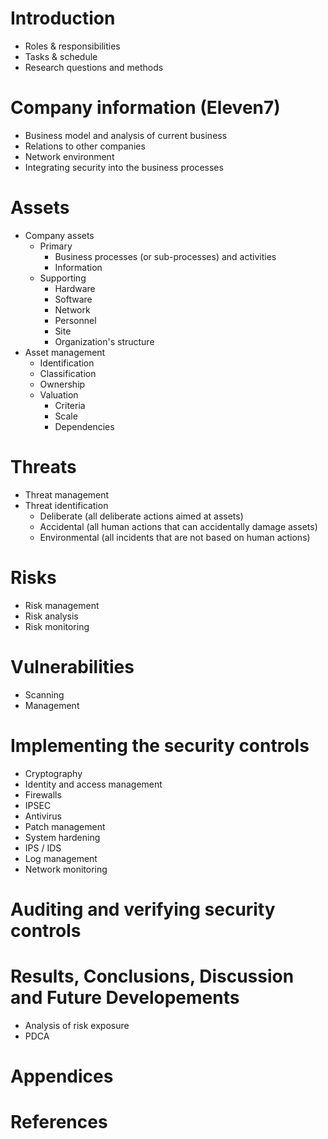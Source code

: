 # Introduction
- Roles & responsibilities
- Tasks & schedule
- Research questions and methods

# Company information (Eleven7)
- Business model and analysis of current business
- Relations to other companies
- Network environment
- Integrating security into the business processes

# Assets
- Company assets
	- Primary
		- Business processes (or sub-processes) and activities
		- Information
	- Supporting
		- Hardware
		- Software
		- Network
		- Personnel
		- Site
		- Organization's structure
- Asset management
	- Identification
	- Classification
	- Ownership
	- Valuation
		- Criteria
		- Scale
		- Dependencies
	
# Threats
- Threat management
- Threat identification
	- Deliberate (all deliberate actions aimed at assets)
	- Accidental (all human actions that can accidentally damage assets)
	- Environmental (all incidents that are not based on human actions)

# Risks
- Risk management
- Risk analysis
- Risk monitoring

# Vulnerabilities
- Scanning
- Management

# Implementing the security controls
- Cryptography
- Identity and access management
- Firewalls
- IPSEC
- Antivirus
- Patch management
- System hardening
- IPS / IDS
- Log management
- Network monitoring

# Auditing and verifying security controls

# Results, Conclusions, Discussion and Future Developements
- Analysis of risk exposure
- PDCA

# Appendices

# References